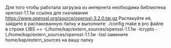 Для того чтобы работала загрузка из интернета необходима библиотека openssl-1.1.1w 
ссылка для скачивания https://www.openssl.org/source/openssl-3.2.0.tar.gz
Распакуйте её, зайдите в распакованную папку и выполните:
./config
make
в pro файле в строке LIBS += -L/home/kap/extern_sources/openssl-1.1.1w -lcrypto -L/home/kap/extern_sources/openssl-1.1.1w -lssl
замените home/kap/extern_sources на вашу папку
